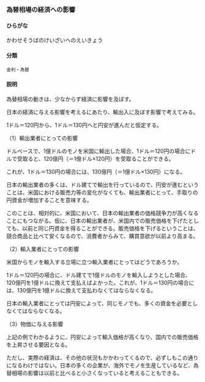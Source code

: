 <div style="display:none;">

## [あ行](securities-terms?id=あ行)
## [か行](securities-terms?id=か行)

</div>

### 為替相場の経済への影響

#### ひらがな

かわせそうばのけいざいへのえいきょう

#### 分類

`金利・為替`

#### 説明

為替相場の動きは、少なからず経済に影響を及ぼす。
日本の経済に与える影響を考えるにあたり、輸出入に及ぼす影響で考えてみる。
 
1ドル＝120円から、1ドル＝130円へと円安が進んだと仮定する。
 
（1）輸出業者にとっての影響
ドルベースで、1億ドルのモノを米国に輸出した場合、1ドル＝120円の場合にドルで受取ると、120億円（＝1億ドル×120円）を受取ることができる。
これが、1ドル＝130円の場合には、130億円（＝1億ドル×130円）になる。
日本の輸出業者の多くは、ドル建てで輸出を行っているので、円安が進むということは、米国における販売力等の変化がなくても、輸出業者にとって、手取りの円資金が増加することを意味する。
このことは、相対的に、米国において、日本の輸出業者の価格競争力が高くなることにもつながる。仮に、日本の輸出業者が、米国内での販売価格を下げたとしても、以前と同じ円資金を得ることができる。販売価格を下げるということは、競合商品と比べて安くなるので、消費者からみて、購買意欲が以前より高まる。
 
（2）輸入業者にとっての影響
米国からモノを輸入する立場に立つ輸入業者にとってはどうであろうか。
1ドル＝120円の場合に、ドル建てで1億ドルのモノを輸入しようとした場合、120億円を1億ドルに換えて支払えばよかった。これが、1ドル＝130円の場合には、130億円を1億ドルに換えて支払わなくてはならなくなる。
日本の輸入業者にとっては円安によって、同じモノでも、多くの資金を必要としなくてはならなくなる。
 
（3）物価に与える影響
上記の例でわかるように、円安によって輸入価格が高くなり、国内での販売価格を上昇させる要因となる。
 
ただし、実際の経済は、その他の状況もかかわってくるので、必ずしもこの通りになるわけではない。日本の多くの企業が、海外でモノを生産しているなど、為替相場の影響は以前と比べると小さくなっていると考えることもできる。

<div style="display:none;">

## [さ行](securities-terms?id=さ行)
## [た行](securities-terms?id=た行)
## [な行](securities-terms?id=な行)
## [は行](securities-terms?id=は行)
## [ま行](securities-terms?id=ま行)
## [や行](securities-terms?id=や行)
## [ら行](securities-terms?id=ら行)
## [わ行](securities-terms?id=わ行)
## [英数字・記号](securities-terms?id=英数字・記号)

</div>

